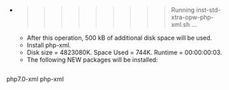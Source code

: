 * >>>>>>>>> Running inst-std-xtra-opw-php-xml.sh ...
  * After this operation, 500 kB of additional disk space will be used.
  * Install php-xml.
  * Disk size = 4823080K. Space Used = 744K. Runtime = 00:00:00:03.
  * The following NEW packages will be installed:
  ```bash
php7.0-xml php-xml
  ```
